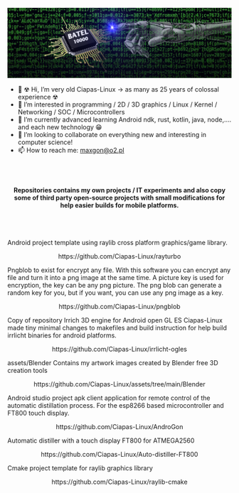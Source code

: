 ![...](https://github.com/Ciapas-Linux/assets/blob/main/Web/byteheader1.jpg)

- 👋 ☢ Hi, I’m very old Ciapas-Linux -> as many as 25 years of colossal experience ☢
- 👀 I’m interested in programming / 2D / 3D graphics / Linux / Kernel / Networking / SOC / Microcontrollers
- 🌱 I’m currently advanced learning Android ndk, rust, kotlin, java, node,.... and each new technology 😁
- 💞️ I’m looking to collaborate on everything new and interesting in computer science! 
- 📫 How to reach me: maxgon@o2.pl 

<br><br>
<H4><p align="center">
Repositories contains my own projects / IT experiments and also copy some of third party
open-source projects with small modifications for help easier builds for mobile platforms.
</p></H4>

<br><br>

Android project template using raylib cross platform graphics/game library.

<p align="center">
https://github.com/Ciapas-Linux/rayturbo
</p>


Pngblob to exist for encrypt any file.
With this software you can encrypt any file and turn it into a png image at the same time. A picture key is used for encryption, the key can be any png picture. The png blob can generate a random key for you, but if you want, you can use any png image as a key. 
<p align="center">
https://github.com/Ciapas-Linux/pngblob
</p>

Copy of repository Irrich 3D engine for Android open GL ES
Ciapas-Linux made tiny minimal changes to makefiles and build instruction for help build irrlicht binaries for android platforms.
<p align="center">
https://github.com/Ciapas-Linux/irrlicht-ogles
</p>


assets/Blender
Contains my artwork images created by Blender free 3D creation tools
<p align="center">
https://github.com/Ciapas-Linux/assets/tree/main/Blender
</p>

Android studio project apk client application for remote control of the automatic distillation process. For the esp8266 based microcontroller and FT800 touch display. 
<p align="center">
https://github.com/Ciapas-Linux/AndroGon
</p>

Automatic distiller with a touch display FT800 for ATMEGA2560 
<p align="center">
https://github.com/Ciapas-Linux/Auto-distiller-FT800
</p>

Cmake project template for raylib graphics library 
<p align="center">
https://github.com/Ciapas-Linux/raylib-cmake
</p>








